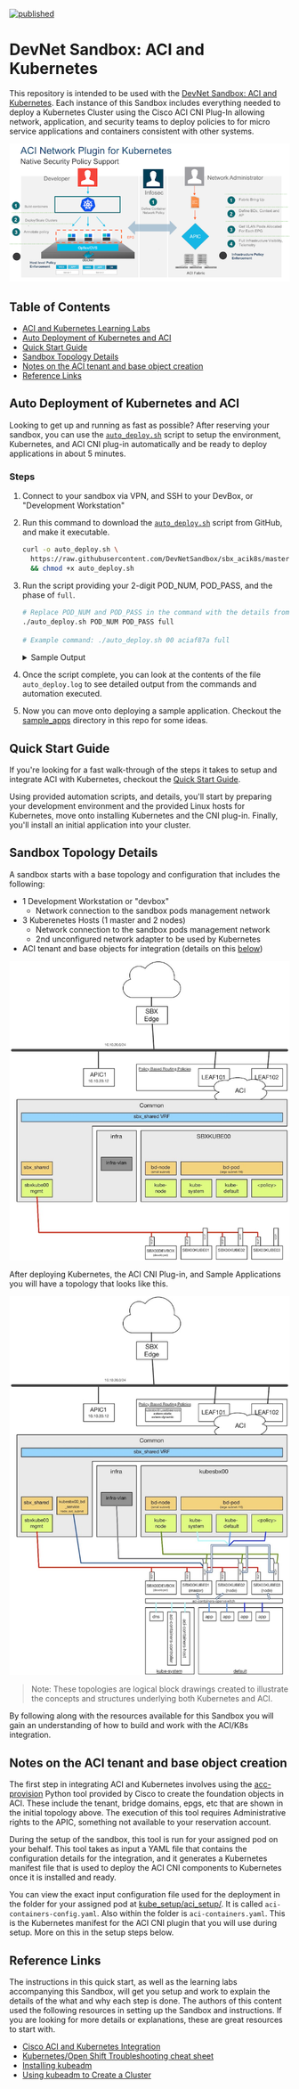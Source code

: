 [![published](https://static.production.devnetcloud.com/codeexchange/assets/images/devnet-published.svg)](https://developer.cisco.com/codeexchange/github/repo/DevNetSandbox/sbx_acik8s)

# DevNet Sandbox: ACI and Kubernetes
This repository is intended to be used with the [DevNet Sandbox: ACI and Kubernetes](https://devnetsandbox.cisco.com/RM/Diagram/Index/29a5baac-bc78-4885-b4ec-83294c64bcc4?diagramType=Topology).  Each instance of this Sandbox includes everything needed to deploy a Kubernetes Cluster using the Cisco ACI CNI Plug-In allowing network, application, and security teams to deploy policies to for micro service applications and containers consistent with other systems.  

![](readme_images/aci_k8s1.png)

## Table of Contents

* [ACI and Kubernetes Learning Labs](https://learninglabs.cisco.com/tracks/acik8s) 
* [Auto Deployment of Kubernetes and ACI](#auto-deployment-of-kubernetes-and-aCI)
* [Quick Start Guide](quickstart.md)
* [Sandbox Topology Details](#sandbox-topology-details)
* [Notes on the ACI tenant and base object creation](#notes-on-the-aci-tenant-and-base-object-creation)
* [Reference Links](#reference-links)

## Auto Deployment of Kubernetes and ACI
Looking to get up and running as fast as possible?  After reserving your sandbox, you can use the [`auto_deploy.sh`](https://github.com/DevNetSandbox/sbx_acik8s/blob/master/kube_setup/auto_deploy.sh) script to setup the environment, Kubernetes, and ACI CNI plug-in automatically and be ready to deploy applications in about 5 minutes.  

### Steps

1. Connect to your sandbox via VPN, and SSH to your DevBox, or "Development Workstation"
1. Run this command to download the [`auto_deploy.sh`](https://github.com/DevNetSandbox/sbx_acik8s/blob/master/kube_setup/auto_deploy.sh) script from GitHub, and make it executable.  

    ```bash
    curl -o auto_deploy.sh \
      https://raw.githubusercontent.com/DevNetSandbox/sbx_acik8s/master/kube_setup/auto_deploy.sh \
      && chmod +x auto_deploy.sh
    ```

1. Run the script providing your 2-digit POD_NUM, POD_PASS, and the phase of `full`.

    ```bash
    # Replace POD_NUM and POD_PASS in the command with the details from your lab.
    ./auto_deploy.sh POD_NUM POD_PASS full

    # Example command: ./auto_deploy.sh 00 aciaf87a full
    ```

    <details>
    <summary>Sample Output</summary>
    <pre>
    Auto Deployment of Kubernetes with ACI CNI Sandbox requested for:
      Pod Number: 00
      Pod Password: aciaf87a
    Deploy Stage: full
    Would you like to continue? [yes/no]
    yes
    Beginning Auto Deployment of Kubernetes with ACI CNI Sandbox.

    Setup DevBox with Development Tools and Repos
    done

    Create and deploy RSA keys for passwordless login to pod nodes from DevBox
    done

    Installing Kubernetes admin tools onto DevBox
    done

    Requested Phase 'full' complete.
    </pre>
    </details>    

1. Once the script complete, you can look at the contents of the file `auto_deploy.log` to see detailed output from the commands and automation executed.   

1. Now you can move onto deploying a sample application.  Checkout the [sample_apps](sample_apps/) directory in this repo for some ideas.  

## Quick Start Guide
If you're looking for a fast walk-through of the steps it takes to setup and integrate ACI with Kubernetes, checkout the [Quick Start Guide](quickstart.md).  

Using provided automation scripts, and details, you'll start by preparing your development environment and the provided Linux hosts for Kubernetes, move onto installing Kubernetes and the CNI plug-in.  Finally, you'll install an initial application into your cluster.  

## Sandbox Topology Details
A sandbox starts with a base topology and configuration that includes the following:

* 1 Development Workstation or "devbox"
    * Network connection to the sandbox pods management network
* 3 Kuberenetes Hosts (1 master and 2 nodes)
    * Network connection to the sandbox pods management network
    * 2nd unconfigured network adapter to be used by Kubernetes
* ACI tenant and base objects for integration (details on this [below](#notes-on-the-aci-tenant-and-base-object-creation))

![](readme_images/sbx_topology_initial.jpg)

After deploying Kubernetes, the ACI CNI Plug-in, and Sample Applications you will have a topology that looks like this.  

![](readme_images/sbx_topology_final.jpg)

> Note: These topologies are logical block drawings created to illustrate the concepts and structures underlying both Kubernetes and ACI.

By following along with the resources available for this Sandbox you will gain an understanding of how to build and work with the ACI/K8s integration.  

## Notes on the ACI tenant and base object creation
The first step in integrating ACI and Kubernetes involves using the [acc-provision]() Python tool provided by Cisco to create the foundation objects in ACI.  These include the tenant, bridge domains, epgs, etc that are shown in the initial topology above.  The execution of this tool requires Administrative rights to the APIC, something not available to your reservation account.  

During the setup of the sandbox, this tool is run for your assigned pod on your behalf.  This tool takes as input a YAML file that contains the configuration details for the integration, and it generates a Kubernetes manifest file that is used to deploy the ACI CNI components to Kubernetes once it is installed and ready.  

You can view the exact input configuration file used for the deployment in the folder for your assigned pod at [kube_setup/aci_setup/](kube_setup/aci_setup/).  It is called `aci-containers-config.yaml`.  Also within the folder is `aci-containers.yaml`. This is the Kubernetes manifest for the ACI CNI plugin that you will use during setup.  More on this in the setup steps below.  

## Reference Links
The instructions in this quick start, as well as the learning labs accompanying this Sandbox, will get you setup and work to explain the details of the what and why each step is done.  The authors of this content used the following resources in setting up the Sandbox and instructions.  If you are looking for more details or explanations, these are great resources to start with.  

* [Cisco ACI and Kubernetes Integration](https://www.cisco.com/c/en/us/td/docs/switches/datacenter/aci/apic/sw/kb/b_Kubernetes_Integration_with_ACI.html)
* [Kubernetes/Open Shift Troubleshooting cheat sheet](https://techzone.cisco.com/t5/Application-Centric/Kubernetes-Open-Shift-Troubleshooting-cheat-sheet/ta-p/1192315)
* [Installing kubeadm](https://kubernetes.io/docs/tasks/tools/install-kubeadm/)
* [Using kubeadm to Create a Cluster](https://kubernetes.io/docs/setup/independent/create-cluster-kubeadm/)


